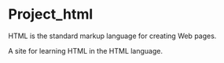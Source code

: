 # Project_html
HTML is the standard markup language for creating Web pages.

A site for learning HTML in the HTML language.
